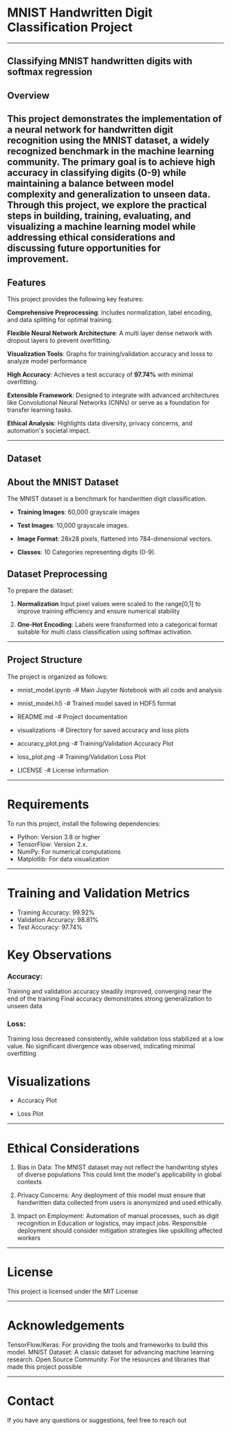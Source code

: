 # MNIST Handwritten Digit Classification Project
------------------------------------
Classifying MNIST handwritten digits with softmax regression
-------------------------------------


## Overview

This project demonstrates the implementation of a neural network for handwritten digit recognition using the MNIST dataset, a widely recognized benchmark in the machine learning community.  The primary goal is to achieve high accuracy in classifying digits (0-9) while maintaining a balance between model complexity and generalization to unseen data.
Through this project, we explore the practical steps in building, training, evaluating, and visualizing a machine learning model while addressing ethical considerations and discussing future opportunities for improvement.
----------------------------------------
## Features

This project provides the following key features:

**Comprehensive Preprocessing**: Includes normalization, label encoding, and data splitting for optimal training.

**Flexible Neural Network Architecture**: A multi layer dense network with dropout layers to prevent overfitting.

**Visualization Tools**: Graphs for training/validation accuracy and losss to analyze model performance

**High Accuracy**: Achieves a test accuracy of **97.74%** with minimal overfitting.

**Extensible Framework**: Designed to integrate with advanced architectures like Convolutional Neural Networks (CNNs) or serve as a foundation for transfer learning tasks.

**Ethical Analysis**: Highlights data diversity, privacy concerns, and automation's societal impact.

-----------------------------------------------
## Dataset

## About the MNIST Dataset

The MNIST dataset is a benchmark for handwritten digit classification.
- **Training Images**: 60,000 grayscale images
  
- **Test Images**: 10,000 grayscale images.
  
- **Image Format**: 28x28 pixels, flattened into 784-dimensional vectors.
  
- **Classes**: 10 Categories representing digits (0-9).

## Dataset Preprocessing

To prepare the dataset:

1. **Normalization** Input pixel values were scaled to the range[0,1] to improve training efficiency and ensure numerical stability
   
2. **One-Hot Encoding**: Labels were fransformed into a categorical format suitable for multi class classification using softmax activation.


-------------------------------------------------
## Project Structure

The project is organized as follows:

- mnist_model.ipynb       -# Main Jupyter Notebook with all code and analysis

- mnist_model.h5          -# Trained model saved in HDF5 format

- README.md               -# Project documentation

- visualizations          -# Directory for saved accuracy and loss plots

- accuracy_plot.png       -# Training/Validation Accuracy Plot

- loss_plot.png           -# Training/Validation Loss Plot

- LICENSE                 -# License information

-------------------------------------------------


# Requirements

To run this project, install the following dependencies:

- Python: Version 3.8 or higher
- TensorFlow: Version 2.x.
- NumPy: For numerical computations
- Matplotlib: For data visualization

-------------------------------------------------

# Training and Validation Metrics

- Training Accuracy: 99.92%
- Validation Accuracy: 98.81%
- Test Accuracy: 97.74%

# Key Observations

### Accuracy:

Training and validation accuracy steadily improved, converging near the end of the training
Final accuracy demonstrates strong generalization to unseen data

### Loss:

Training loss decreased consistently, while validation loss stabilized at a low value.
No significant divergence was observed, indicating minimal overfitting

# Visualizations

- Accuracy Plot

- Loss Plot


----------------------------------------------------------
# Ethical Considerations

1. Bias in Data:  The MNIST dataset may not reflect the handwriting styles of diverse populations
   This could limit the model's applicability in global contexts

2. Privacy Concerns: Any deployment of this model must ensure that handwritten data collected from users is anonymized and used ethically.

3. Impact on Employment: Automation of manual processes, such as digit recognition in Education or logistics, may impact jobs.
   Responsible deployment should consider mitigation strategies like upskilling affected workers

-----------------------------------------------------------
# License

This project is licensed under the MIT License

------------------------------------------------------------

# Acknowledgements

TensorFlow/Keras: For providing the tools and frameworks to build this model.
MNIST Dataset: A classic dataset for advancing machine learning research.
Open Source Community: For the resources and libraries that made this project possible

-------------------------------------------------------------

# Contact
If you have any questions or suggestions, feel free to reach out
